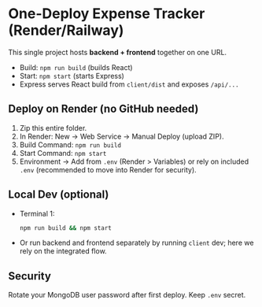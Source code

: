 # One-Deploy Expense Tracker (Render/Railway)

This single project hosts **backend + frontend** together on one URL.
- Build: `npm run build` (builds React)
- Start: `npm start` (starts Express)
- Express serves React build from `client/dist` and exposes `/api/...`

## Deploy on Render (no GitHub needed)
1. Zip this entire folder.
2. In Render: New → Web Service → Manual Deploy (upload ZIP).
3. Build Command: `npm run build`
4. Start Command: `npm start`
5. Environment → Add from `.env` (Render > Variables) or rely on included `.env` (recommended to move into Render for security).

## Local Dev (optional)
- Terminal 1:
  ```bash
  npm run build && npm start
  ```
- Or run backend and frontend separately by running `client` dev; here we rely on the integrated flow.

## Security
Rotate your MongoDB user password after first deploy. Keep `.env` secret.
